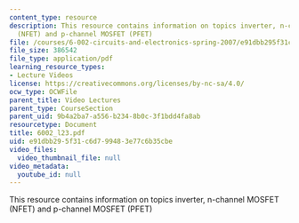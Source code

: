 ```yaml
---
content_type: resource
description: This resource contains information on topics inverter, n-channel MOSFET
  (NFET) and p-channel MOSFET (PFET)
file: /courses/6-002-circuits-and-electronics-spring-2007/e91dbb295f31c6d799483e77c6b35cbe_6002_l23.pdf
file_size: 386542
file_type: application/pdf
learning_resource_types:
- Lecture Videos
license: https://creativecommons.org/licenses/by-nc-sa/4.0/
ocw_type: OCWFile
parent_title: Video Lectures
parent_type: CourseSection
parent_uid: 9b4a2ba7-a556-b234-8b0c-3f1bdd4fa8ab
resourcetype: Document
title: 6002_l23.pdf
uid: e91dbb29-5f31-c6d7-9948-3e77c6b35cbe
video_files:
  video_thumbnail_file: null
video_metadata:
  youtube_id: null
---
```

This resource contains information on topics inverter, n-channel MOSFET (NFET) and p-channel MOSFET (PFET)